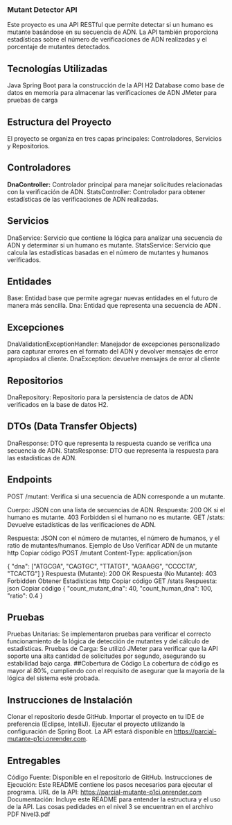 ### Mutant Detector API
Este proyecto es una API RESTful que permite detectar si un humano es mutante basándose en su secuencia de ADN. La API también proporciona estadísticas sobre el número de verificaciones de ADN realizadas y el porcentaje de mutantes detectados.

## Tecnologías Utilizadas
Java
Spring Boot para la construcción de la API
H2 Database como base de datos en memoria para almacenar las verificaciones de ADN
JMeter para pruebas de carga
## Estructura del Proyecto
El proyecto se organiza en tres capas principales: Controladores, Servicios y Repositorios.

## Controladores
**DnaController:** Controlador principal para manejar solicitudes relacionadas con la verificación de ADN.
StatsController: Controlador para obtener estadísticas de las verificaciones de ADN realizadas.
## Servicios
DnaService: Servicio que contiene la lógica para analizar una secuencia de ADN y determinar si un humano es mutante.
StatsService: Servicio que calcula las estadísticas basadas en el número de mutantes y humanos verificados.
## Entidades
Base: Entidad base que permite agregar nuevas entidades en el futuro de manera más sencilla.
Dna: Entidad que representa una secuencia de ADN .
## Excepciones
DnaValidationExceptionHandler: Manejador de excepciones personalizado para capturar errores en el formato del ADN y devolver mensajes de error apropiados al cliente.
DnaException: devuelve mensajes de error al cliente
## Repositorios
DnaRepository: Repositorio para la persistencia de datos de ADN verificados en la base de datos H2.
## DTOs (Data Transfer Objects)
DnaResponse: DTO que representa la respuesta cuando se verifica una secuencia de ADN.
StatsResponse: DTO que representa la respuesta para las estadísticas de ADN.
## Endpoints
POST /mutant: Verifica si una secuencia de ADN corresponde a un mutante.

Cuerpo: JSON con una lista de secuencias de ADN.
Respuesta:
200 OK si el humano es mutante.
403 Forbidden si el humano no es mutante.
GET /stats: Devuelve estadísticas de las verificaciones de ADN.

Respuesta: JSON con el número de mutantes, el número de humanos, y el ratio de mutantes/humanos.
Ejemplo de Uso
Verificar ADN de un mutante
http
Copiar código
POST /mutant
Content-Type: application/json

{
  "dna": ["ATGCGA", "CAGTGC", "TTATGT", "AGAAGG", "CCCCTA", "TCACTG"]
}
Respuesta (Mutante): 200 OK
Respuesta (No Mutante): 403 Forbidden
Obtener Estadísticas
http
Copiar código
GET /stats
Respuesta:
json
Copiar código
{
  "count_mutant_dna": 40,
  "count_human_dna": 100,
  "ratio": 0.4
}
## Pruebas
Pruebas Unitarias: Se implementaron pruebas para verificar el correcto funcionamiento de la lógica de detección de mutantes y del cálculo de estadísticas.
Pruebas de Carga: Se utilizó JMeter para verificar que la API soporte una alta cantidad de solicitudes por segundo, asegurando su estabilidad bajo carga.
##Cobertura de Código
La cobertura de código es mayor al 80%, cumpliendo con el requisito de asegurar que la mayoría de la lógica del sistema esté probada.


## Instrucciones de Instalación
Clonar el repositorio desde GitHub.
Importar el proyecto en tu IDE de preferencia (Eclipse, IntelliJ).
Ejecutar el proyecto utilizando la configuración de Spring Boot.
La API estará disponible en https://parcial-mutante-p1ci.onrender.com.
## Entregables
Código Fuente: Disponible en el repositorio de GitHub.
Instrucciones de Ejecución: Este README contiene los pasos necesarios para ejecutar el programa.
URL de la API: https://parcial-mutante-p1ci.onrender.com
Documentación: Incluye este README para entender la estructura y el uso de la API.
Las cosas pedidades en el nivel 3 se encuentran en el archivo PDF  Nivel3.pdf
